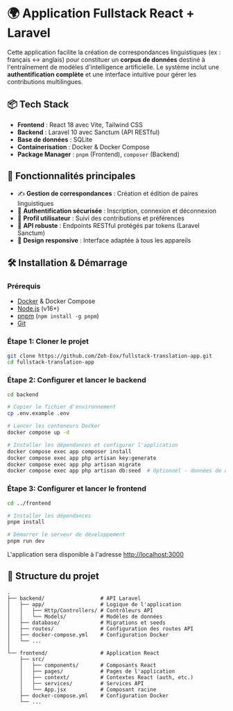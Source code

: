 # 🌍 Application Fullstack React + Laravel

Cette application facilite la création de correspondances linguistiques (ex : français <-> anglais) pour constituer un **corpus de données** destiné à l'entraînement de modèles d'intelligence artificielle. Le système inclut une **authentification complète** et une interface intuitive pour gérer les contributions multilingues.

## 📦 Tech Stack

- **Frontend** : React 18 avec Vite, Tailwind CSS
- **Backend** : Laravel 10 avec Sanctum (API RESTful)
- **Base de données** : SQLite
- **Containerisation** : Docker & Docker Compose
- **Package Manager** : `pnpm` (Frontend), `composer` (Backend)

## 🚀 Fonctionnalités principales

- ✍️ **Gestion de correspondances** : Création et édition de paires linguistiques
- 🔐 **Authentification sécurisée** : Inscription, connexion et déconnexion
- 👤 **Profil utilisateur** : Suivi des contributions et préférences
- 🔌 **API robuste** : Endpoints RESTful protégés par tokens (Laravel Sanctum)
- 📱 **Design responsive** : Interface adaptée à tous les appareils

## 🛠️ Installation & Démarrage

### Prérequis

- [Docker](https://www.docker.com/get-started) & Docker Compose
- [Node.js](https://nodejs.org/) (v16+)
- [pnpm](https://pnpm.io/installation) (`npm install -g pnpm`)
- [Git](https://git-scm.com/downloads)

### Étape 1: Cloner le projet

```bash
git clone https://github.com/Zeh-Eox/fullstack-translation-app.git
cd fullstack-translation-app
```

### Étape 2: Configurer et lancer le backend

```bash
cd backend

# Copier le fichier d'environnement
cp .env.example .env

# Lancer les conteneurs Docker
docker compose up -d

# Installer les dépendances et configurer l'application
docker compose exec app composer install
docker compose exec app php artisan key:generate
docker compose exec app php artisan migrate
docker compose exec app php artisan db:seed  # Optionnel - données de démonstration
```

### Étape 3: Configurer et lancer le frontend

```bash
cd ../frontend

# Installer les dépendances
pnpm install

# Démarrer le serveur de développement
pnpm run dev
```

L'application sera disponible à l'adresse [http://localhost:3000](http://localhost:3000)

## 📁 Structure du projet

```
.
├── backend/                  # API Laravel
│   ├── app/                  # Logique de l'application
│   │   ├── Http/Controllers/ # Contrôleurs API
│   │   └── Models/           # Modèles de données
│   ├── database/             # Migrations et seeds
│   ├── routes/               # Configuration des routes API
│   ├── docker-compose.yml    # Configuration Docker
│   └── ...
│
└── frontend/                 # Application React
    ├── src/
    │   ├── components/       # Composants React
    │   ├── pages/            # Pages de l'application
    │   ├── context/          # Contextes React (auth, etc.)
    │   ├── services/         # Services API
    │   └── App.jsx           # Composant racine
    ├── docker-compose.yml    # Configuration Docker
    └── ...
```
